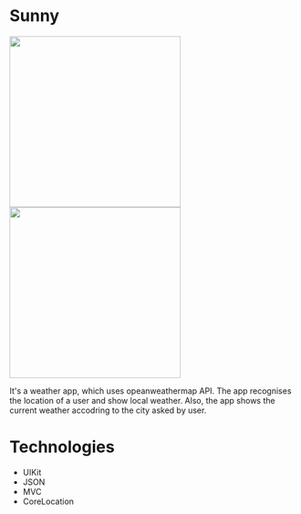 # Sunny

<img src="https://user-images.githubusercontent.com/71500020/152218823-e1f1c6ec-3209-457a-9290-4a04ba076d1d.png" width="300" /> <img src="https://user-images.githubusercontent.com/71500020/152218836-812efe46-4e79-43a8-8a71-350cb4748214.png" width="300" />

It's a weather app, which uses opeanweathermap API. The app recognises the location of a user and show local weather. Also, the app shows the current weather accodring to the city asked by user.

# Technologies
* UIKit
* JSON
* MVC
* CoreLocation
